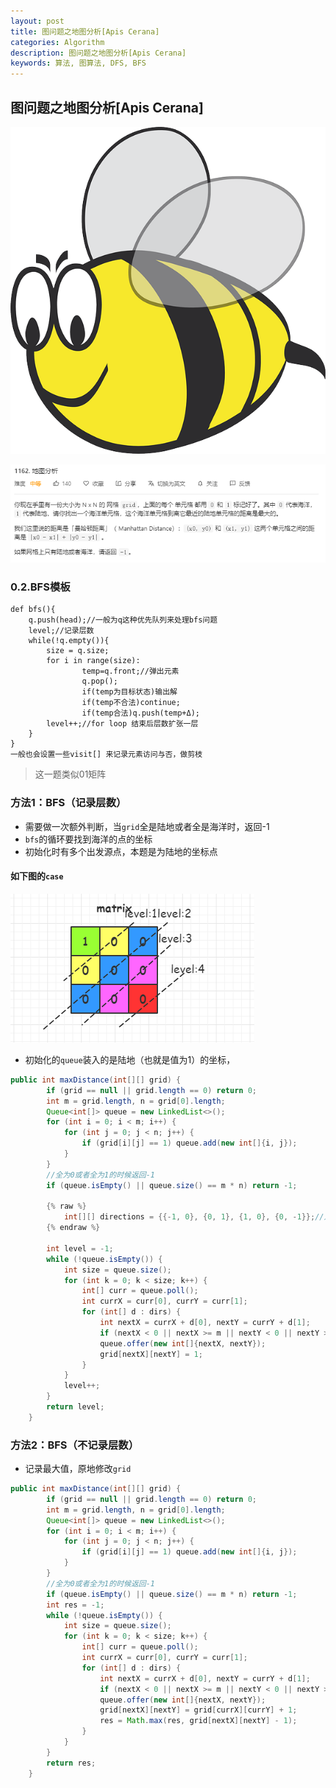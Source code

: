 ```yaml
---
layout: post
title: 图问题之地图分析[Apis Cerana] 
categories: Algorithm
description: 图问题之地图分析[Apis Cerana]
keywords: 算法, 图算法, DFS, BFS
---
```


## 图问题之地图分析[Apis Cerana]

![Apis Cerana](/images/posts/algorithm/dfs_bfs/map/bumblebee-151708_640.png)



![image-20200826100336963](/images/posts/algorithm/dfs_bfs/map/image-20200826100336963.png)

### 0.2.BFS模板

```
def bfs(){
    q.push(head);//一般为q这种优先队列来处理bfs问题
    level;//记录层数
    while(!q.empty()){
		size = q.size;
        for i in range(size):
                temp=q.front;//弹出元素
                q.pop(); 
                if(temp为目标状态)输出解 
                if(temp不合法)continue;
                if(temp合法)q.push(temp+Δ);
        level++;//for loop 结束后层数扩张一层
    }
}
一般也会设置一些visit[] 来记录元素访问与否，做剪枝
```





> 这一题类似01矩阵

### 方法1：BFS（记录层数）

- 需要做一次额外判断，当`grid`全是陆地或者全是海洋时，返回-1
- `bfs`的循环要找到海洋的点的坐标
- 初始化时有多个出发源点，本题是为陆地的坐标点

#### 如下图的`case`

![image-20200826093500697](/images/posts/algorithm/dfs_bfs/map/image-20200826093500697.png)

- 初始化的`queue`装入的是陆地（也就是值为1）的坐标，

```java
public int maxDistance(int[][] grid) {
        if (grid == null || grid.length == 0) return 0;
        int m = grid.length, n = grid[0].length;
        Queue<int[]> queue = new LinkedList<>();
        for (int i = 0; i < m; i++) {
            for (int j = 0; j < n; j++) {
                if (grid[i][j] == 1) queue.add(new int[]{i, j});
            }
        }
        //全为0或者全为1的时候返回-1
        if (queue.isEmpty() || queue.size() == m * n) return -1;
        
        {% raw %} 
            int[][] directions = {{-1, 0}, {0, 1}, {1, 0}, {0, -1}};//对应了上右下左四个方向
        {% endraw %}

        int level = -1;
        while (!queue.isEmpty()) {
            int size = queue.size();
            for (int k = 0; k < size; k++) {
                int[] curr = queue.poll();
                int currX = curr[0], currY = curr[1];
                for (int[] d : dirs) {
                    int nextX = currX + d[0], nextY = currY + d[1];
                    if (nextX < 0 || nextX >= m || nextY < 0 || nextY >= n || grid[nextX][nextY] == 1) continue;
                    queue.offer(new int[]{nextX, nextY});
                    grid[nextX][nextY] = 1;
                }
            }
            level++;
        }
        return level;
    }
```

### 方法2：BFS（不记录层数）

- 记录最大值，原地修改`grid`

```java
public int maxDistance(int[][] grid) {
        if (grid == null || grid.length == 0) return 0;
        int m = grid.length, n = grid[0].length;
        Queue<int[]> queue = new LinkedList<>();
        for (int i = 0; i < m; i++) {
            for (int j = 0; j < n; j++) {
                if (grid[i][j] == 1) queue.add(new int[]{i, j});
            }
        }
        //全为0或者全为1的时候返回-1
        if (queue.isEmpty() || queue.size() == m * n) return -1;
        int res = -1;
        while (!queue.isEmpty()) {
            int size = queue.size();
            for (int k = 0; k < size; k++) {
                int[] curr = queue.poll();
                int currX = curr[0], currY = curr[1];
                for (int[] d : dirs) {
                    int nextX = currX + d[0], nextY = currY + d[1];
                    if (nextX < 0 || nextX >= m || nextY < 0 || nextY >= n || grid[nextX][nextY] != 0) continue;
                    queue.offer(new int[]{nextX, nextY});
                    grid[nextX][nextY] = grid[currX][currY] + 1;
                    res = Math.max(res, grid[nextX][nextY] - 1);
                }
            }
        }
        return res;
    }

```











































